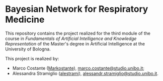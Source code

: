 # Bayesian Network for Respiratory Medicine

This repository contains the project realized for the third module of the course in _Fundamentals of Artificial Intelligence and Knowledge Representation_ of the Master's degree in Artificial Intelligence at the University of Bologna.

This project is realized by:
* Marco Costante ([Markostante](https://github.com/Markostante)), marco.costante@studio.unibo.it;
* Alessandra Stramiglio ([alestrami](https://github.com/alestrami)), alessandr.stramiglio@studio.unibo.it.
